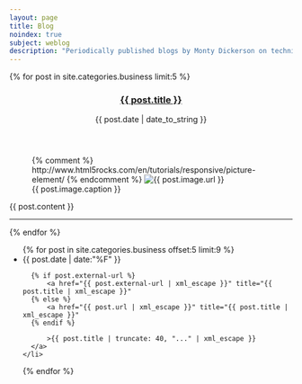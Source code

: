 ```yaml
---
layout: page
title: Blog
noindex: true
subject: weblog
description: "Periodically published blogs by Monty Dickerson on technical or professional topics."
---
```


<section class="posts">
  {% for post in site.categories.business limit:5 %}
  <article class="post">
    <header>
      <h1 class="post-title">
        <a href="{{ post.url }}">
          {{ post.title }}
        </a>
      </h1>
      <span class="post-date">{{ post.date | date_to_string }}</span>
    </header>
    <figure class="page-pic">
      <picture>{% comment %} http://www.html5rocks.com/en/tutorials/responsive/picture-element/ {% endcomment %}
        <img
          src="{{ site.baseurl }}{{ post.image.url }}"
          alt="{{ post.image.url }}"
          class="{{ post.image.class }}"
          style="{{ post.image.style }}"
        />
      </picture>
      <figcaption>{{ post.image.caption }}</figcaption>
    </figure>
    {{ post.content }}
  </article>
  <hr/>
  {% endfor %}
</section>

<section id="archive">
  <ul class="past">
  {% for post in site.categories.business offset:5 limit:9 %}
    <li>
      <time>{{ post.date | date:"%F" }}</time>

      {% if post.external-url %}
          <a href="{{ post.external-url | xml_escape }}" title="{{ post.title | xml_escape }}"
      {% else %}
          <a href="{{ post.url | xml_escape }}" title="{{ post.title | xml_escape }}"
      {% endif %}

          >{{ post.title | truncate: 40, "..." | xml_escape }}
      </a>
    </li>
  {% endfor %}
  </ul>
</section>
